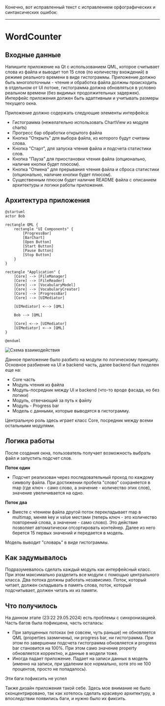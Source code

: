 Конечно, вот исправленный текст с исправлением орфографических и синтаксических ошибок:

---

# WordCounter

## Входные данные

Напишите приложение на Qt с использованием QML, которое считывает слова из файла и выводит топ 15 слов (по количеству вхождений) в режиме реального времени в виде гистограммы. Приложение должно быть многопоточным - чтение и обработка файла должны происходить в отдельном от UI потоке, гистограмма должна обновляться в условно реальном времени (без видимых продолжительных задержек). Интерфейс приложения должен быть адаптивным и учитывать размеры текущего окна.

Приложение должно содержать следующие элементы интерфейса:
* Гистограмма (нежелательно использовать ChartView из модуля charts)
* Прогресс бар обработки открытого файла
* Кнопка "Открыть" для выбора файла, из которого будут считаны слова.
* Кнопка "Старт", для запуска чтения файла и подсчета статистики слов.
* Кнопка "Пауза" для приостановки чтения файла (опционально, наличие кнопки будет плюсом).
* Кнопка "Отмена" для прерывания чтения файла и сброса статистики (опционально, наличие кнопки будет плюсом).
* Существенным плюсом будет наличие README файла с описанием архитектуры и логики работы приложения.

## Архитектура приложения

```
@startuml
actor Bob

rectangle QML {
    rectangle "UI Components" {
        [ProgressBar]
        [BarChart]
        [Open Button]
        [Start Button]
        [Pause Button]
        [Stop Button]
    }
}

rectangle "Application" {
    [Core] --> [FileManager]
    [Core] --> [FileReader]
    [Core] --> [VocabularyModel]
    [Core] --> [VocabularyCreator]
    [Core] --> [ProgressBar]
    [Core] --> [UIMediator]

    [UIMediator] <--> [QML]

    Bob --> [QML]

    [Core] <--> [UIMediator]
    [UIMediator] <--> [QML]
}

@enduml
```

![Схема взаимодействия](./Sheme.jpg)

Данное приложение было разбито на модули по логическому принципу. Основное разбиение на UI и backend часть, далее backend был поделен еще на:
* Core часть
* Модуль чтения из файла
* Модуль-посредник между UI и backend (что-то вроде фасада, но без логики)
* Модуль, отвечающий за путь к файлу
* Модуль - Progress bar
* Модель с данными, которые выводятся в гистограмму.

Центральную роль здесь играет класс Core, посредник между всеми остальными модулями. 

## Логика работы

После создания окна, пользователь получает возможность выбрать файл и запустить подсчет слов.

**Поток один**
* Подсчет реализован через последовательный проход по каждому символу файла. При достижении пробела "слово" сохраняется в map (где ключ - само слово, а значение - количество этих слов), значение увеличивается на одно. 

**Поток два**
* Вместе с чтением файла другой поток перекладывает map в multimap, меняя key и value местами (теперь ключ - это количество повторений слова, а значение - само слово). Это действие позволяет автоматически отсортировать контейнер. Далее из него берется 15 первых значений и передается в модель.

Модель выводит "словарь" в виде гистограммы.

## Как задумывалось

Подразумевалось сделать каждый модуль как интерфейсный класс. При этом максимально разделить все модули с помощью центрального класса. Два потока должны работать независимо. Поток, который читает, должен складывать в память слова, поток, который подсчитывает, должен читать их из памяти.

## Что получилось

На данном этапе (23:22 29.05.2024) есть проблемы с синхронизацией. Часть багов была пофикшена, часть осталась:
* При запущенных потоках (не совсем, чуть раньше) не обновляется QML (properties заэмичены), ни progress bar, ни гистограмма. При этом по завершении подсчета гистограмма обновляется и progress bar становится на 100%. При этом само значение property обновляется корректно, и данные в модели тоже.
* Иногда падает приложение. Падает на записи данных в модель (именно на записи, при удалении все нормально, хотя это не 100 процентов, просто не попадалось).

Эти баги пофиксить не успел

Также дизайн приложения такой себе. Здесь мое внимание не было сконцентрировано, так как хотелось сделать красивую архитектуру, а впоследствии появились баги, и нужно было их фиксить.

